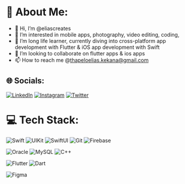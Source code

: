 # 💫 About Me:
- 👋 Hi, I’m @eliascreates
- 👀 I’m interested in mobile apps, photography, video editing, coding,
- 🌱 I’m long life learner, currently diving into cross-platform app development with Flutter & iOS app development with Swift 
- 💞️ I’m looking to collaborate on flutter apps & ios apps 
- 📫 How to reach me @thapeloelias.kekana@gmail.com

<!---
eliascreates/eliascreates is a ✨ special ✨ repository because its `README.md` (this file) appears on your GitHub profile.
You can click the Preview link to take a look at your changes.
--->
## 🌐 Socials:
[![LinkedIn](https://img.shields.io/badge/LinkedIn-%230077B5.svg?logo=LinkedIn&logoColor=white)]([https://twitter.com/beetrootapp](https://www.linkedin.com/in/elias-kekana/))  [![Instagram](https://img.shields.io/badge/Instagram-%23E4405F.svg?logo=Instagram&logoColor=white)](https://instagram.com/beetroot.app) [![Twitter](https://img.shields.io/badge/Twitter-%231DA1F2.svg?logo=Twitter&logoColor=white)](https://twitter.com/beetrootapp) 
# 💻 Tech Stack:
![Swift](https://img.shields.io/badge/swift-F54A2A?style=for-the-badge&logo=swift&logoColor=white)
![UIKit](https://img.shields.io/badge/UIKit-F54A2A?style=for-the-badge&logo=swift&logoColor=white)
![SwiftUI](https://img.shields.io/badge/SwiftUI-F54A2A?style=for-the-badge&logo=swift&logoColor=white)
![Git](https://img.shields.io/badge/GitHub-100000?style=for-the-badge&logo=github&logoColor=white)
![Firebase](https://img.shields.io/badge/firebase-f68405?style=for-the-badge&logo=firebase&logoColor=white)

![Oracle](https://img.shields.io/badge/Oracle-F80000?style=for-the-badge&logo=oracle&logoColor=white)
![MySQL](https://img.shields.io/badge/mysql-%2300f.svg?style=for-the-badge&logo=mysql&logoColor=white)
![C++](https://img.shields.io/badge/c++-%2300599C.svg?style=for-the-badge&logo=c%2B%2B&logoColor=white)

![Flutter](https://img.shields.io/badge/Flutter-02569B?style=for-the-badge&logo=flutter&logoColor=white)
![Dart](https://img.shields.io/badge/Dart-0175C2?style=for-the-badge&logo=dart&logoColor=white)

![Figma](https://img.shields.io/badge/figma-%23F24E1E.svg?style=for-the-badge&logo=figma&logoColor=white)

<!-- Proudly created with GPRM ( https://gprm.itsvg.in ) -->
